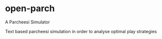 # open-parch
A Parcheesi Simulator

Text based parcheesi simulation in order to analyse optimal play strategies
